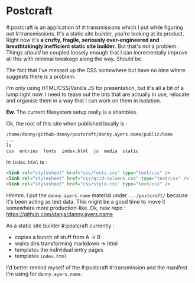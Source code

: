 # Postcraft

#:postcraft is an application of #:transmissions which I put while figuring out #:transmissions. It's a static site builder, you're looking at its product. Right now it's **a crufty, fragile, seriously over-engineered and breathtakingly inefficient static site builder**. But that's not a problem. Things *should* be coupled loosely enough that I can incrementally improve all this with minimal breakage along the way. *Should* be.

The fact that I've messed up the CSS somewhere but have no idea where suggests there *is* a problem.

I'm only using HTML/CSS/Vanilla JS for presentation, but it's all a bit of a lump right now. I need to tease out the bits that are actually in use, relocate and organise them in a way that I can work on them in isolation.

**Ew.** The current filesystem setup really is a shambles.

Ok, the root of this site when published locally is :
```sh
/home/danny/github-danny/postcraft/danny.ayers.name/public/home
...
ls
css  entries  fonts  index.html  js  media  static
```

In `index.html` is :
```html
<link rel="stylesheet" href="css/fonts.css" type="text/css" />
<link rel="stylesheet" href="css/grid-columns.css" type="text/css" />
<link rel="stylesheet" href="css/style.css" type="text/css" />
```

Hmmm. I put the `danny.ayers.name` material under `.../postcraft/` because it's been acting as test data. This might be a good time to move it somewhere more production-like. Ok, new repo : https://github.com/danja/danny.ayers.name

As a static site builder #:postcraft currently :
* copies a bunch of stuff from A -> B
* walks dirs transforming markdown -> html
* templates the individual entry pages
* templates `index.html`

I'd better remind myself of the #:postcraft #:transmission and the manifest I'm using for `danny.ayers.name`.
